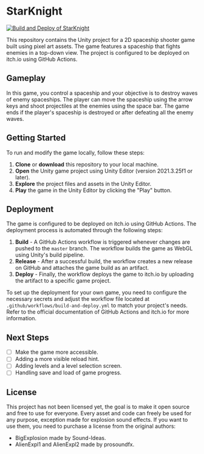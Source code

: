 # StarKnight

[![Build and Deploy of StarKnight](https://github.com/StampedeStudios/StartKnight/actions/workflows/build-and-deploy.yml/badge.svg)](https://github.com/StampedeStudios/StartKnight/actions/workflows/build-and-deploy.yml)


This repository contains the Unity project for a 2D spaceship shooter game built using pixel art assets. The game features a spaceship that fights enemies in a top-down view. The project is configured to be deployed on itch.io using GitHub Actions.

## Gameplay

In this game, you control a spaceship and your objective is to destroy waves of enemy spaceships. The player can move the spaceship using the arrow keys and shoot projectiles at the enemies using the space bar. The game ends if the player's spaceship is destroyed or after defeating all the enemy waves.

## Getting Started

To run and modify the game locally, follow these steps:

1. **Clone** or **download** this repository to your local machine.
2. **Open** the Unity game project using Unity Editor (version 2021.3.25f1 or later).
3. **Explore** the project files and assets in the Unity Editor.
4. **Play** the game in the Unity Editor by clicking the "Play" button.

## Deployment

The game is configured to be deployed on itch.io using GitHub Actions. The deployment process is automated through the following steps:

1. **Build** - A GitHub Actions workflow is triggered whenever changes are pushed to the `master` branch. The workflow builds the game as WebGL using Unity's build pipeline.
2. **Release** - After a successful build, the workflow creates a new release on GitHub and attaches the game build as an artifact.
3. **Deploy** - Finally, the workflow deploys the game to itch.io by uploading the artifact to a specific game project.

To set up the deployment for your own game, you need to configure the necessary secrets and adjust the workflow file located at `.github/workflows/build-and-deploy.yml` to match your project's needs. Refer to the official documentation of GitHub Actions and itch.io for more information.

## Next Steps
- [ ] Make the game more accessible.
- [ ] Adding a more visible reload hint.
- [ ] Adding levels and a level selection screen.
- [ ] Handling save and load of game progress.

## License
This project has not been licensed yet, the goal is to make it open source and free to use for everyone. Every asset and code can freely be used for any purpose, exception made for explosion sound effects. If you want to use them, you need to purchase a license from the original authors:

- BigExplosion made by Sound-Ideas.
- AlienExpl1 and AlienExpl2 made by prosoundfx.
